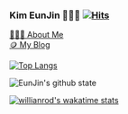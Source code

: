<!-- ![](./eunjin0212_readme.png) -->

### Kim EunJin 👩‍💻👩 [![Hits](https://hits.seeyoufarm.com/api/count/incr/badge.svg?url=https%3A%2F%2Fgithub.com%2Fgjbae1212%2Fhit-counter&count_bg=%233B3862&title_bg=%23D93A7C&icon=visualstudiocode.svg&icon_color=%23FFFFFF&title=Visit&edge_flat=false)](https://hits.seeyoufarm.com)

[🙋🏻‍♀️ About Me](https://eunjinportfolio.netlify.app/)<br/>
[🪙 My Blog](https://eunjin0212.github.io/)

[![Top Langs](https://github-readme-stats.vercel.app/api/top-langs/?username=eunjin0212&layout=compact&theme=radical)](https://github.com/anuraghazra/github-readme-stats)

![EunJin's github state](https://github-readme-stats.vercel.app/api?username=eunjin0212&show_icons=true&theme=radical)

[![willianrod's wakatime stats](https://github-readme-stats.vercel.app/api/wakatime?username=eunjin0212&layout=compact&theme=radical)](https://github.com/anuraghazra/github-readme-stats)
